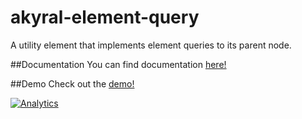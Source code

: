 akyral-element-query
==

A utility element that implements element queries to its parent node.


##Documentation
You can find documentation [here!](http://filaraujo.github.io/akyral.io/element-query/index.html#documentation)


##Demo
Check out the [demo!](http://filaraujo.github.io/akyral.io/element-query/index.html)


[![Analytics](https://ga-beacon.appspot.com/UA-46802115-1/akyral-element-query/README)](https://github.com/igrigorik/ga-beacon)
